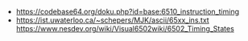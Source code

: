 


* https://codebase64.org/doku.php?id=base:6510_instruction_timing
* https://ist.uwaterloo.ca/~schepers/MJK/ascii/65xx_ins.txt
https://www.nesdev.org/wiki/Visual6502wiki/6502_Timing_States	